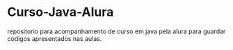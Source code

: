 # Curso-Java-Alura
repositorio para acompanhamento de curso em java pela alura para guardar codigos apresentados nas aulas.
